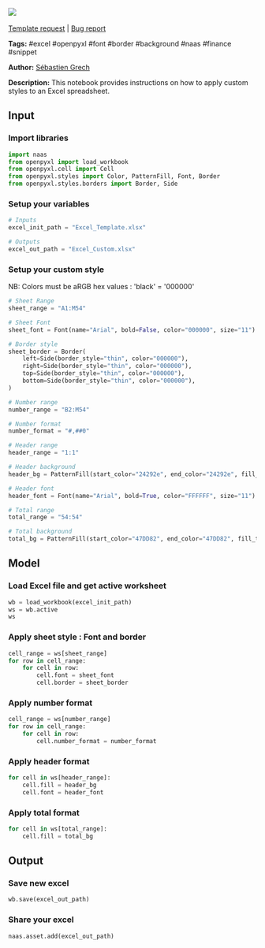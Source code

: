 <a href="https://app.naas.ai/user-redirect/naas/downloader?url=https://raw.githubusercontent.com/jupyter-naas/awesome-notebooks/master/Excel/Excel_Apply_Custom_Styles.ipynb" target="_parent"><img src="https://naasai-public.s3.eu-west-3.amazonaws.com/open_in_naas.svg"/></a><br><br><a href="https://github.com/jupyter-naas/awesome-notebooks/issues/new?assignees=&labels=&template=template-request.md&title=Tool+-+Action+of+the+notebook+">Template request</a> | <a href="https://github.com/jupyter-naas/awesome-notebooks/issues/new?assignees=&labels=bug&template=bug_report.md&title=Excel+-+Apply+Custom+Styles:+Error+short+description">Bug report</a>

**Tags:** #excel #openpyxl #font #border #background #naas #finance #snippet

**Author:** [Sébastien Grech](https://www.linkedin.com/in/s%C3%A9bastien-grech-4433a7150/)

**Description:** This notebook provides instructions on how to apply custom styles to an Excel spreadsheet.

## Input

### Import libraries


```python
import naas
from openpyxl import load_workbook
from openpyxl.cell import Cell
from openpyxl.styles import Color, PatternFill, Font, Border
from openpyxl.styles.borders import Border, Side
```

### Setup your variables


```python
# Inputs
excel_init_path = "Excel_Template.xlsx"

# Outputs
excel_out_path = "Excel_Custom.xlsx"
```

### Setup your custom style
NB: Colors must be aRGB hex values : 'black' = '000000'


```python
# Sheet Range
sheet_range = "A1:M54"

# Sheet Font
sheet_font = Font(name="Arial", bold=False, color="000000", size="11")

# Border style
sheet_border = Border(
    left=Side(border_style="thin", color="000000"),
    right=Side(border_style="thin", color="000000"),
    top=Side(border_style="thin", color="000000"),
    bottom=Side(border_style="thin", color="000000"),
)
```


```python
# Number range
number_range = "B2:M54"

# Number format
number_format = "#,##0"
```


```python
# Header range
header_range = "1:1"

# Header background
header_bg = PatternFill(start_color="24292e", end_color="24292e", fill_type="solid")

# Header font
header_font = Font(name="Arial", bold=True, color="FFFFFF", size="11")
```


```python
# Total range
total_range = "54:54"

# Total background
total_bg = PatternFill(start_color="47DD82", end_color="47DD82", fill_type="solid")
```

## Model

### Load Excel file and get active worksheet


```python
wb = load_workbook(excel_init_path)
ws = wb.active
ws
```

### Apply sheet style : Font and border


```python
cell_range = ws[sheet_range]
for row in cell_range:
    for cell in row:
        cell.font = sheet_font
        cell.border = sheet_border
```

### Apply number format


```python
cell_range = ws[number_range]
for row in cell_range:
    for cell in row:
        cell.number_format = number_format
```

### Apply header format


```python
for cell in ws[header_range]:
    cell.fill = header_bg
    cell.font = header_font
```

### Apply total format


```python
for cell in ws[total_range]:
    cell.fill = total_bg
```

## Output

### Save new excel


```python
wb.save(excel_out_path)
```

### Share your excel


```python
naas.asset.add(excel_out_path)
```
